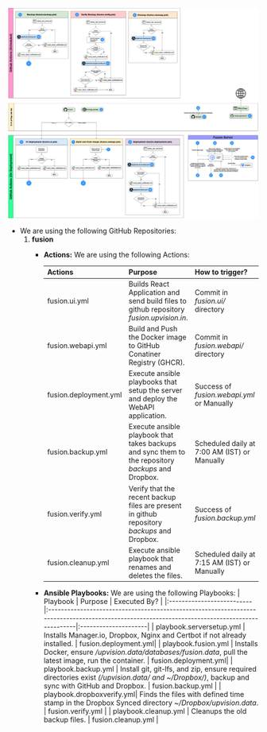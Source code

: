 ![Fusion Architecture](architecture.jpg)

-  We are using the following GitHub Repositories:<br/>
    1. **fusion**
        - **Actions:** We are using the following Actions:

            | Actions              | Purpose                                                                                           | How to trigger?                              |
            |:---------------------|:--------------------------------------------------------------------------------------------------|:---------------------------------------------|
            | fusion.ui.yml        | Builds React Application and send build files to github repository *fusion.upvision.in*.          | Commit in *fusion.ui/* directory             |
            | fusion.webapi.yml    | Build and Push the Docker image to GitHub Conatiner Registry (GHCR).                              | Commit in *fusion.webapi/* directory         |
            | fusion.deployment.yml| Execute ansible playbooks that setup the server and deploy the WebAPI application.                | Success of *fusion.webapi.yml* or Manually   |
            | fusion.backup.yml    | Execute ansible playbook that takes backups and sync them to the repository *backups* and Dropbox.| Scheduled daily at 7:00 AM (IST) or Manually |
            | fusion.verify.yml    | Verify that the recent backup files are present in github repository *backups* and Dropbox.       | Success of *fusion.backup.yml*               |
            | fusion.cleanup.yml   | Execute ansible playbook that renames and deletes the files.                                      | Scheduled daily at 7:15 AM (IST) or Manually |
        
        - **Ansible Playbooks:** We are using the following Playbooks:
            | Playbook                  | Purpose                                                                                                                                       | Executed By?         |
            |:--------------------------|:----------------------------------------------------------------------------------------------------------------------------------------------|:---------------------|
            | playbook.serversetup.yml  | Installs Manager.io, Dropbox, Nginx and Certbot if not already installed.                                                                     | fusion.deployment.yml|
            | playbook.fusion.yml       | Installs Docker, ensure */upvision.data/databases/fusion.data*, pull the latest image, run the container.                                     | fusion.deployment.yml|
            | playbook.backup.yml       | Install git, git-lfs, and zip, ensure required directories exist *(/upvision.data/ and ~/Dropbox/)*, backup and sync with GitHub and Dropbox. | fusion.backup.yml    |
            | playbook.dropboxverify.yml| Finds the files with defined time stamp in the Dropbox Synced directory *~/Dropbox/upvision.data*.                                            | fusion.verify.yml    |
            | playbook.cleanup.yml      | Cleanups the old backup files.                                                                                                                | fusion.cleanup.yml   |
